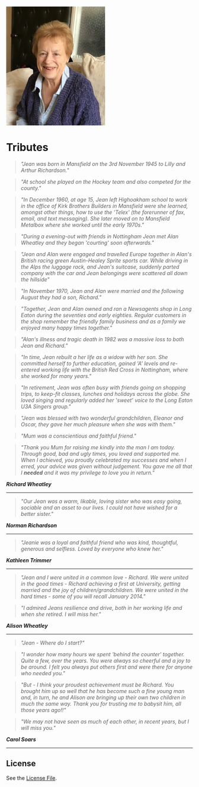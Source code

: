 ![Jean](./jean.png)

# Tributes

>_"Jean was born in Mansfield on the 3rd November 1945 to Lilly and Arthur Richardson."_

>_"At school she played on the Hockey team and also competed for the county."_

>_"In December 1960, at age 15, Jean left Highoakham school to work in the office of Kirk Brothers Builders in Mansfield were she learned, amongst other things, how to use the 'Telex' (the forerunner of fax, email, and text messaging). She later moved on to Mansfield Metalbox where she worked until the early 1970s."_

>_"During a evening-out with friends in Nottingham Jean met Alan Wheatley and they began 'courting' soon afterwards."_ 

>_"Jean and Alan were engaged and travelled Europe together in Alan's British racing green Austin-Healey Sprite sports car. While driving in the Alps the luggage rack, and Jean's suitcase, suddenly parted company with the car and Jean belongings were scattered all down the hillside"_

>_"In November 1970, Jean and Alan were married and the following August they had a son, Richard."_

>_"Together, Jean and Alan owned and ran a Newsagents shop in Long Eaton during the seventies and early eighties. Regular customers in the shop remember the friendly family business and as a family we enjoyed many happy times together."_

>_"Alan's illness and tragic death in 1982 was a massive loss to both Jean and Richard."_

>_"In time, Jean rebuilt a her life as a widow with her son. She committed herself to further education, gained 'A' levels and re-entered working life with the British Red Cross in Nottingham, where she worked for many years."_

>_"In retirement, Jean was often busy with friends going on shopping trips, to keep-fit classes, lunches  and holidays across the globe. She loved singing and regularly added her 'sweet' voice to the Long Eaton U3A Singers group."_ 

>_"Jean was blessed with two wonderful grandchildren, Eleanor and Oscar, they gave her much pleasure when she was with them."_

>_"Mum was a conscientious and faithful friend."_

>_"Thank you Mum for raising me kindly into the man I am today. Through good, bad and ugly times, you loved and supported me. When I achieved, you proudly celebrated my successes and when I erred, your advice was given without judgement. You gave me all that I **needed** and it was my privilege to love you in return."_

**_Richard Wheatley_**

---

>_"Our Jean was a warm, likable, loving sister who was easy going, sociable and an asset to our lives. I could not have wished for a better sister."_

**_Norman Richardson_**

---

>_"Jeanie was a loyal and faithful friend who was kind, thoughtful, generous and selfless. Loved by everyone who knew her."_

**_Kathleen Trimmer_**

---

>_"Jean and I were united in a common love - Richard. We were united in the good times - Richard achieving a first at University, getting married and the joy of children/grandchildren. We were united in the hard times - some of you will recall January 2014."_

>_"I admired Jeans resilience and drive, both in her working life and when she retired. I will miss her."_

**_Alison Wheatley_**

---

>_"Jean - Where do I start?"_

>_"I wonder how many hours we spent 'behind the counter' together.  Quite a few, over the years.  You were always so cheerful and a joy to be around.  I felt you always put others first and were there for anyone who needed you."_

>_"But - I think your proudest achievement must be Richard.  You brought him up so well that he has become such a fine young man and, in turn, he and Alison are bringing up their own two children in much the same way.  Thank you for trusting me to babysit him, all those years ago!!"_

>_"We may not have seen as much of each other, in recent years, but I will miss you."_

**_Carol Soars_**

---

## License
See the [License File](./LICENSE.md).
